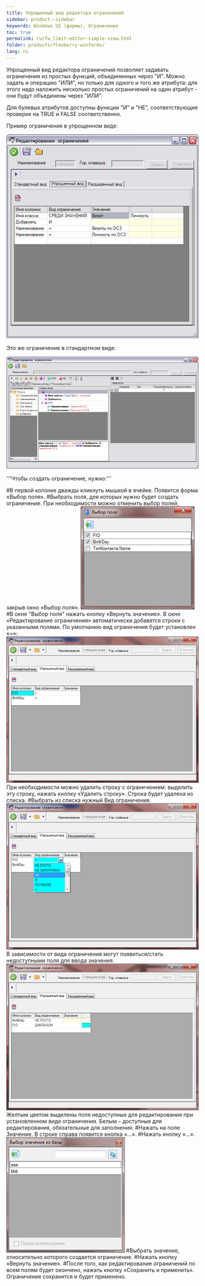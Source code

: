 ```yaml
---
title: Упрощенный вид редактора ограничений
sidebar: product--sidebar
keywords: Windows UI (формы), Ограничения
toc: true
permalink: ru/fw_limit-editor-simple-view.html
folder: products/flexberry-winforms/
lang: ru
---
```


Упрощенный вид редактора ограничений позволяет задавать ограничения из простых функций, объединенных через "И". Можно задать и операцию "ИЛИ", но только для одного и того же атрибута: для этого надо наложить несколько простых ограничений на один атрибут - они будут объединены через "ИЛИ".

Для булевых атрибутов доступны функции "И" и "НЕ", соответствующие проверке на TRUE и FALSE соответственно.

Пример ограничения в упрощенном виде:

![](/images/pages/products/flexberry-winforms/subsystems/limits/scr02.jpg)


Это же ограничение в стандартном виде:

![](/images/pages/products/flexberry-winforms/subsystems/limits/scr03.jpg)


'''Чтобы создать ограничение, нужно:'''


#В первой колонке дважды кликнуть мышкой в ячейке. Появится форма «Выбор поля». 
#Выбрать поля, для которых нужно будет создать ограничение. При необходимости можно отменить выбор полей, закрыв окно «Выбор поля».
![](/images/pages/products/flexberry-winforms/subsystems/limits/17.png)
#В окне "Выбор поля" нажать кнопку «Вернуть значение». В окне «Редактирование ограничения» автоматически добавятся строки с указанными полями. По умолчанию вид ограничения будет установлен «=»:
![](/images/pages/products/flexberry-winforms/subsystems/limits/18.png)
При необходимости можно удалить строку с ограничением:
выделить эту строку, нажать кнопку «Удалить строку». Строка будет удалена из списка. 
#Выбрать из списка нужный Вид ограничения. 
![](/images/pages/products/flexberry-winforms/subsystems/limits/19.png)
В зависимости от вида ограничения могут появиться/стать недоступными поля для ввода значения.
![](/images/pages/products/flexberry-winforms/subsystems/limits/20.png)
Желтым цветом выделены поля недоступные для редактирования при установленном виде ограничения. Белым – доступные для редактирования, обязательные для заполнения. 
#Нажать на поле Значение. В строке справа появится кнопка «…».
#Нажать кнопку «…».
![](/images/pages/products/flexberry-winforms/subsystems/limits/21.png)
#Выбрать значение, относительно которого создается ограничение.
#Нажать кнопку «Вернуть значение». 
#После того, как редактирование ограничений по всем полям будет окончено, нажать кнопку «Сохранить и применить». Ограничение сохранится и будет применено.

